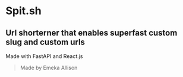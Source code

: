 # Spit.sh

## Url shorterner that enables superfast custom slug and custom urls


Made with FastAPI and React.js

> Made by Emeka Allison